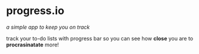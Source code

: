 <h1>progress.io</h1>

*a simple app to keep you on track*

track your to-do lists with progress bar so you can see how **close** you are to **procrasinatate** more!
